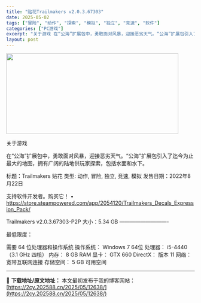 ```yaml
---
title: "贴花Trailmakers v2.0.3.67303"
date: 2025-05-02
tags: ["冒险", "动作", "探索", "模拟", "独立", "竞速", "软件"]
categories: ["PC游戏"]
excerpt: "关于游戏 在“公海”扩展包中，勇敢面对风暴，迎接恶劣天气。“公海”扩展包引入了迄今为止最大的地图，拥有广阔的陆地供玩家探索，包括水面和水下。 标题：Trailmakers 贴花 类型: 动作, 冒险, 独立, 竞速, 模拟 发售日期：2022年8月22日 支持软件开发者。购买它！ • https:/&hellip;"
layout: post
---
```


<img class="aligncenter size-full wp-image-12632" src="https://2cy.202588.cn/wp-content/uploads/2025/05/2025050214575727.webp" alt="" width="460" height="215" />

关于游戏

在“公海”扩展包中，勇敢面对风暴，迎接恶劣天气。“公海”扩展包引入了迄今为止最大的地图，拥有广阔的陆地供玩家探索，包括水面和水下。

标题：Trailmakers 贴花
类型: 动作, 冒险, 独立, 竞速, 模拟
发售日期：2022年8月22日

支持软件开发者。购买它！
• https://store.steampowered.com/app/2054120/Trailmakers_Decals_Expression_Pack/

Trailmakers v2.0.3.67303-P2P
大小：5.34 GB
—————————-

最低限度：

需要 64 位处理器和操作系统
操作系统： Windows 7 64位
处理器： i5-4440（3.1 GHz 四核）
内存： 8 GB RAM
显卡： GTX 660
DirectX： 版本 11
网络： 宽带互联网连接
存储空间： 5 GB 可用空间

---
📖 **下载地址/原文地址：** 本文最初发布于我的博客网站：[https://2cy.202588.cn/2025/05/12638/](https://2cy.202588.cn/2025/05/12638/)
